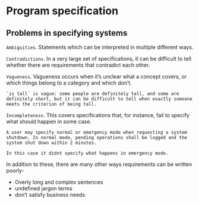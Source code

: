 # Program specification

## Problems in specifying systems
`Ambiguities`. Statements which can be interpreted in multiple different ways.

`Contradictions`. In a very large set of specifications, it can be difficult to tell whether there are requirements that contradict each other. 

`Vagueness`. Vagueness occurs when it’s unclear what a concept covers, or which things belong to a category and which don’t.

    `is tall` is vague: some people are definitely tall, and some are definitely short, but it can be difficult to tell when exactly someone meets the criterion of being tall.

`Incompleteness`. This covers specifications that, for instance, fail to specify what should happen in some case.

    A user may specify normal or emergency mode when requesting a system shutdown. In normal mode, pending operations shall be logged and the system shut down within 2 minutes.

    In this case it didnt specify what happens in emergency mode.

In addition to these, there are many other ways requirements can be written poorly-
* Overly long and complex sentences
* undefined jargon terms
* don’t satisfy business needs